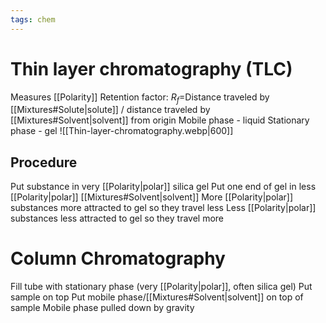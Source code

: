 ```yaml
---
tags: chem
---
```

# Thin layer chromatography (TLC)
Measures [[Polarity]]
Retention factor: $R_f=$Distance traveled by [[Mixtures#Solute|solute]] / distance traveled by [[Mixtures#Solvent|solvent]] from origin
Mobile phase - liquid
Stationary phase - gel
![[Thin-layer-chromatography.webp|600]]

## Procedure
Put substance in very [[Polarity|polar]] silica gel
Put one end of gel in less [[Polarity|polar]] [[Mixtures#Solvent|solvent]]
More [[Polarity|polar]] substances more attracted to gel so they travel less
Less [[Polarity|polar]] substances less attracted to gel so they travel more
# Column Chromatography
Fill tube with stationary phase (very [[Polarity|polar]], often silica gel)
Put sample on top
Put mobile phase/[[Mixtures#Solvent|solvent]] on top of sample
Mobile phase pulled down by gravity